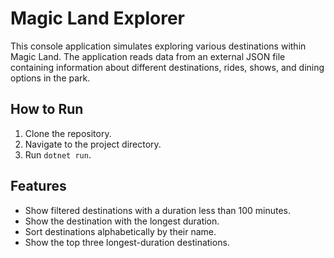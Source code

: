 # Magic Land Explorer

This console application simulates exploring various destinations within Magic Land. The application reads data from an external JSON file containing information about different destinations, rides, shows, and dining options in the park.

## How to Run

1. Clone the repository.
2. Navigate to the project directory.
3. Run `dotnet run`.

## Features

- Show filtered destinations with a duration less than 100 minutes.
- Show the destination with the longest duration.
- Sort destinations alphabetically by their name.
- Show the top three longest-duration destinations.
